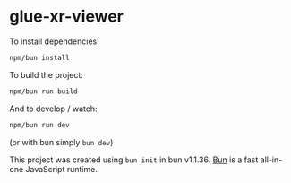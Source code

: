 # glue-xr-viewer

To install dependencies:

```bash
npm/bun install
```

To build the project:

```bash
npm/bun run build
```

And to develop / watch:

```bash
npm/bun run dev
```

(or with bun simply `bun dev`)

This project was created using `bun init` in bun v1.1.36. [Bun](https://bun.sh) is a fast all-in-one JavaScript runtime.

